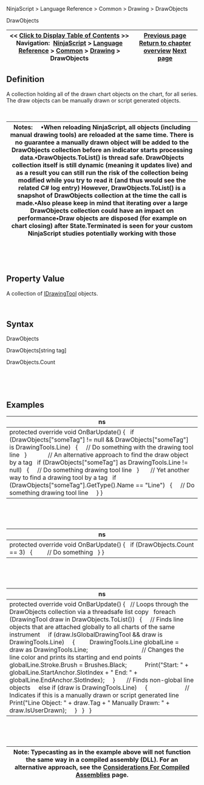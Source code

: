 ﻿


NinjaScript \> Language Reference \> Common \> Drawing \> DrawObjects






















DrawObjects







| \<\< [Click to Display Table of Contents](drawingtools_drawobjects.md) \>\> **Navigation:**     [NinjaScript](ninjascript.md) \> [Language Reference](language_reference_wip.md) \> [Common](common.md) \> [Drawing](drawing.md) \> DrawObjects | [Previous page](candleoutlinebrushes.md) [Return to chapter overview](drawing.md) [Next page](idrawingtool.md) |
| --- | --- |











## Definition


A collection holding all of the drawn chart objects on the chart, for all series. The draw objects can be manually drawn or script generated objects.


 




| Notes:     •When reloading NinjaScript, all objects (including manual drawing tools) are reloaded at the same time. There is no guarantee a manually drawn object will be added to the DrawObjects collection before an indicator starts processing data.•DrawObjects.ToList() is thread safe. DrawObjects collection itself is still dynamic (meaning it updates live) and as a result you can still run the risk of the collection being modified while you try to read it (and thus would see the related C\# log entry) However, DrawObjects.ToList() is a snapshot of DrawObjects collection at the time the call is made.•Also please keep in mind that iterating over a large DrawObjects collection could have an impact on performance•Draw objects are disposed (for example on chart closing) after State.Terminated is seen for your custom NinjaScript studies potentially working with those |
| --- |



 


 


## Property Value


A collection of [IDrawingTool](idrawingtool.md) objects.


 


## Syntax


DrawObjects  

DrawObjects\[string tag]  

DrawObjects.Count


 


 


## Examples




| ns |
| --- |
| protected override void OnBarUpdate() {    if (DrawObjects\["someTag"] !\= null \&\& DrawObjects\["someTag"] is DrawingTools.Line)    {      // Do something with the drawing tool line    }              // An alternative approach to find the draw object by a tag    if (DrawObjects\["someTag"] as DrawingTools.Line !\= null)    {      // Do something drawing tool line    }         // Yet another way to find a drawing tool by a tag    if (DrawObjects\["someTag"].GetType().Name \=\= "Line")    {      // Do something drawing tool line      } } |



 


 




| ns |
| --- |
| protected override void OnBarUpdate() {    if (DrawObjects.Count \=\= 3)    {          // Do something    } } |



 


 




| ns |
| --- |
| protected override void OnBarUpdate() {    // Loops through the DrawObjects collection via a threadsafe list copy    foreach (DrawingTool draw in DrawObjects.ToList())    {      // Finds line objects that are attached globally to all charts of the same instrument      if (draw.IsGlobalDrawingTool \&\& draw is DrawingTools.Line)      {          DrawingTools.Line globalLine \= draw as DrawingTools.Line;                                   // Changes the line color and prints its starting and end points          globalLine.Stroke.Brush \= Brushes.Black;            Print("Start: " \+ globalLine.StartAnchor.SlotIndex \+ " End: " \+ globalLine.EndAnchor.SlotIndex);      }        // Finds non\-global line objects      else if (draw is DrawingTools.Line)      {                         // Indicates if this is a manually drawn or script generated line          Print("Line Object: " \+ draw.Tag \+ " Manually Drawn: " \+ draw.IsUserDrawn);      }    }    } |



 


 




| Note: Typecasting as in the example above will not function the same way in a compiled assembly (DLL). For an alternative approach, see the [Considerations For Compiled Assemblies](considerations_for_compiled_assemblies.md) page. |
| --- |









